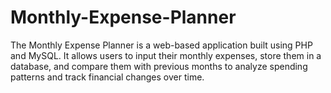 # Monthly-Expense-Planner
The Monthly Expense Planner is a web-based application built using PHP and MySQL. It allows users to input their monthly expenses, store them in a database, and compare them with previous months to analyze spending patterns and track financial changes over time.
